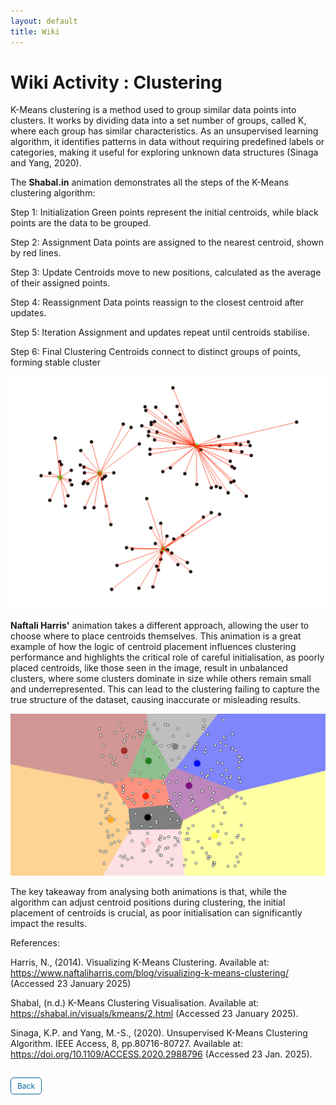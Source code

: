 ```yaml
---
layout: default
title: Wiki
---
```


# Wiki Activity : Clustering

K-Means clustering is a method used to group similar data points into clusters. It works by dividing data into a set number of groups, called K, where each group has similar characteristics.  As an unsupervised learning algorithm, it identifies patterns in data without requiring predefined labels or categories, making it useful for exploring unknown data structures (Sinaga and Yang, 2020).

The **Shabal.in** animation demonstrates all the steps of the K-Means clustering algorithm:

Step 1: Initialization
Green points represent the initial centroids, while black points are the data to be grouped. 

Step 2: Assignment
Data points are assigned to the nearest centroid, shown by red lines.

Step 3: Update
Centroids move to new positions, calculated as the average of their assigned points.

Step 4: Reassignment
Data points reassign to the closest centroid after updates.

Step 5: Iteration
Assignment and updates repeat until centroids stabilise.

Step 6: Final Clustering
Centroids connect to distinct groups of points, forming stable cluster

![Shabal](images/clustering1.png)

**Naftali Harris'** animation takes a different approach, allowing the user to choose where to place centroids themselves. This animation is a great example of how the logic of centroid placement influences clustering performance and highlights the critical role of careful initialisation, as poorly placed centroids, like those seen in the image, result in unbalanced clusters, where some clusters dominate in size while others remain small and underrepresented. This can lead to the clustering failing to capture the true structure of the dataset, causing inaccurate or misleading results.

![Harris](images/clustering2.png)

The key takeaway from analysing both animations is that, while the algorithm can adjust centroid positions during clustering, the initial placement of centroids is crucial, as poor initialisation can significantly impact the results.

References:

Harris, N., (2014). Visualizing K-Means Clustering. Available at: https://www.naftaliharris.com/blog/visualizing-k-means-clustering/ (Accessed 23 January 2025)

Shabal, (n.d.) K-Means Clustering Visualisation. Available at: https://shabal.in/visuals/kmeans/2.html (Accessed 23 January 2025).

Sinaga, K.P. and Yang, M.-S., (2020). Unsupervised K-Means Clustering Algorithm. IEEE Access, 8, pp.80716-80727. Available at: https://doi.org/10.1109/ACCESS.2020.2988796 (Accessed 23 Jan. 2025).






<style>
  .back-button {
    display: inline-block;
    background-color: white;
    color: #006699;
    text-decoration: none;
    padding: 5px 10px; /* Reduced padding for a smaller button */
    font-size: 12px; /* Smaller font size */
    border: 1px solid #006699; /* Thinner border */
    border-radius: 5px;
    cursor: pointer;
    transition: background-color 0.3s, color 0.3s;
    margin: 15px 0; /* Adds space above and below the button */
  }
  .back-button:hover {
    background-color: #006699;
    color: white;
 }
</style>

<div class="button-container">
  <a href="https://dzervenes.github.io/" class="back-button">Back</a>
</div>
